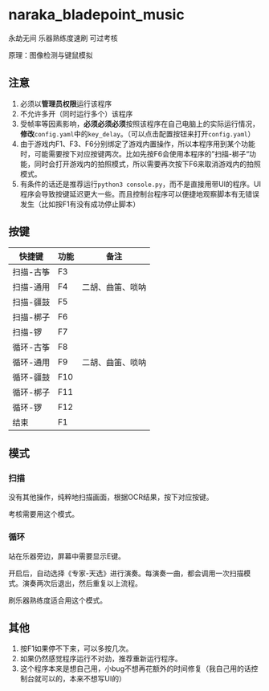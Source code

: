 # naraka_bladepoint_music

永劫无间 乐器熟练度速刷 可过考核

原理：图像检测与键鼠模拟

## 注意

1. 必须以**管理员权限**运行该程序
2. 不允许多开（同时运行多个）该程序
3. 受帧率等因素影响，**必须必须必须**按照该程序在自己电脑上的实际运行情况，**修改**`config.yaml`中的`key_delay`。（可以点击配置按钮来打开`config.yaml`）
4. 由于游戏内F1、F3、F6分别绑定了游戏内置操作，所以本程序用到某个功能时，可能需要按下对应按键两次。比如先按F6会使用本程序的”扫描-梆子“功能，同时会打开游戏内的拍照模式，所以需要再次按下F6来取消游戏内的拍照模式。
5. 有条件的话还是推荐运行`python3 console.py`，而不是直接用带UI的程序。UI程序会导致按键延迟更大一些。而且控制台程序可以便捷地观察脚本有无错误发生（比如按F1有没有成功停止脚本）

## 按键

| 快捷键    | 功能 | 备注             |
| --------- | ---- | ---------------- |
| 扫描-古筝 | F3   |                  |
| 扫描-通用 | F4   | 二胡、曲笛、唢呐 |
| 扫描-疆鼓 | F5   |                  |
| 扫描-梆子 | F6   |                  |
| 扫描-锣   | F7   |                  |
| 循环-古筝 | F8   |                  |
| 循环-通用 | F9   | 二胡、曲笛、唢呐 |
| 循环-疆鼓 | F10  |                  |
| 循环-梆子 | F11  |                  |
| 循环-锣   | F12  |                  |
| 结束      | F1   |                  |

 ## 模式

### 扫描

没有其他操作，纯粹地扫描画面，根据OCR结果，按下对应按键。

考核需要用这个模式。

### 循环

站在乐器旁边，屏幕中需要显示E键。

开启后，自动选择《专家-天选》进行演奏。每演奏一曲，都会调用一次扫描模式。演奏两次后退出，然后重复以上流程。

刷乐器熟练度适合用这个模式。

## 其他

1. 按F1如果停不下来，可以多按几次。
2. 如果仍然感觉程序运行不对劲，推荐重新运行程序。
3. 这个程序本来是想自己用，小bug不想再花额外的时间修复（我自己用的话控制台就可以的，本来不想写UI的）